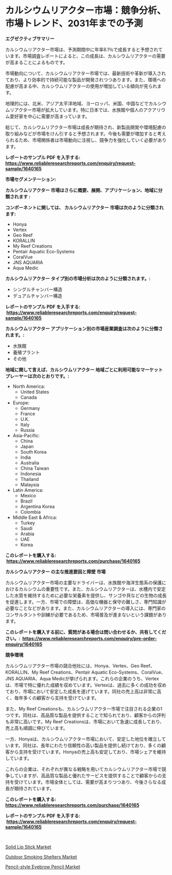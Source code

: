<p><h1>カルシウムリアクター市場：競争分析、市場トレンド、2031年までの予測</h1></p><p><strong>エグゼクティブサマリー</strong></p>
<p><p>カルシウムリアクター市場は、予測期間中に年率8.1％で成長すると予想されています。市場調査レポートによると、この成長は、カルシウムリアクターの需要が高まることによるものです。</p><p>市場動向について、カルシウムリアクター市場では、最新技術や革新が導入されており、より効率的で持続可能な製品が開発されつつあります。また、環境への配慮が高まる中、カルシウムリアクターの使用が増加している傾向が見られます。</p><p>地理的には、北米、アジア太平洋地域、ヨーロッパ、米国、中国などでカルシウムリアクター市場が拡大しています。特に日本では、水族館や個人のアクアリウム愛好家を中心に需要が高まっています。</p><p>総じて、カルシウムリアクター市場は成長が期待され、新製品開発や環境配慮の取り組みなどが市場をけん引すると予想されます。今後も需要が増加すると考えられるため、市場関係者は市場動向に注視し、競争力を強化していく必要があります。</p></p>
<p><strong>レポートのサンプル PDF を入手する: <a href="https://www.reliableresearchreports.com/enquiry/request-sample/1640165">https://www.reliableresearchreports.com/enquiry/request-sample/1640165</a></strong></p>
<p><strong>市場セグメンテーション:</strong></p>
<p><strong> カルシウムリアクター 市場はさらに概要、展開、アプリケーション、地域に分類されます :</strong></p>
<p><strong>コンポーネントに関しては、 カルシウムリアクター 市場は次のように分類されます: &nbsp;</strong></p>
<p><ul><li>Honya</li><li>Vertex</li><li>Geo Reef</li><li>KORALLIN</li><li>My Reef Creations</li><li>Pentair Aquatic Eco-Systems</li><li>CoralVue</li><li>JNS AQUARIA</li><li>Aqua Medic</li></ul></p>
<p><strong> カルシウムリアクター タイプ別の市場分析は次のように分類されます。:</strong></p>
<p><ul><li>シングルチャンバー構造</li><li>デュアルチャンバー構造</li></ul></p>
<p><strong>レポートのサンプル PDF を入手する: &nbsp;<a href="https://www.reliableresearchreports.com/enquiry/request-sample/1640165">https://www.reliableresearchreports.com/enquiry/request-sample/1640165</a></strong></p>
<p><strong> カルシウムリアクター アプリケーション別の市場産業調査は次のように分類されます。:</strong></p>
<p><ul><li>水族館</li><li>養殖プラント</li><li>その他</li></ul></p>
<p><strong>地域に関して言えば、カルシウムリアクター 地域ごとに利用可能なマーケットプレーヤーは次のとおりです。:</strong></p>
<p><ul>
    <li>
        North America:
        <ul>
            <li>United States</li>
            <li>Canada</li>
        </ul>
    </li>
    <li>
        Europe:
        <ul>
            <li>Germany</li>
            <li>France</li>
            <li>U.K.</li>
            <li>Italy</li>
            <li>Russia</li>
        </ul>
    </li>
    <li>
        Asia-Pacific:
        <ul>
            <li>China</li>
            <li>Japan</li>
            <li>South Korea</li>
            <li>India</li>
            <li>Australia</li>
            <li>China Taiwan</li>
            <li>Indonesia</li>
            <li>Thailand</li>
            <li>Malaysia</li>
        </ul>
    </li>
    <li>
        Latin America:
        <ul>
            <li>Mexico</li>
            <li>Brazil</li>
            <li>Argentina Korea</li>
            <li>Colombia</li>
        </ul>
    </li>
    <li>
        Middle East & Africa:
        <ul>
            <li>Turkey</li>
            <li>Saudi</li>
            <li>Arabia</li>
            <li>UAE</li>
            <li>Korea</li>
        </ul>
    </li>
    </ul></p>
<p><strong>このレポートを購入する: &nbsp;<a href="https://www.reliableresearchreports.com/purchase/1640165">https://www.reliableresearchreports.com/purchase/1640165</a></strong></p>
<p><strong>カルシウムリアクター の主な推進要因と障壁 市場</strong></p>
<p><p>カルシウムリアクター市場の主要なドライバーは、水族館や海洋生態系の保護におけるカルシウムの重要性です。また、カルシウムリアクターは、水槽内で安定した水質を維持するために必要な栄養素を提供し、サンゴや貝などの生物の成長を促進します。一方、市場での障壁は、高価な機器と保守の難しさ、専門知識が必要なことなどがあります。また、カルシウムリアクターの導入には、専門家のコンサルタントや訓練が必要であるため、市場普及が進まないという課題があります。</p></p>
<p><strong>このレポートを購入する前に、質問がある場合は問い合わせるか、共有してください。:&nbsp; <a href="https://www.reliableresearchreports.com/enquiry/pre-order-enquiry/1640165">https://www.reliableresearchreports.com/enquiry/pre-order-enquiry/1640165</a></strong></p>
<p><strong>競争環境</strong></p>
<p><p>カルシウムリアクター市場の競合他社には、Honya、Vertex、Geo Reef、KORALLIN、My Reef Creations、Pentair Aquatic Eco-Systems、CoralVue、JNS AQUARIA、Aqua Medicが挙げられます。これらの企業のうち、Vertexは、市場で特に優れた成績を収めています。Vertexは、過去に多くの成功を収めており、市場において安定した成長を遂げています。同社の売上高は非常に高く、毎年多くの顧客から支持を受けています。</p><p>また、My Reef Creationsも、カルシウムリアクター市場で注目される企業の1つです。同社は、高品質な製品を提供することで知られており、顧客からの評判も非常に高いです。My Reef Creationsは、市場において急速に成長しており、売上高も順調に伸びています。</p><p>一方、Honyaは、カルシウムリアクター市場において、安定した地位を確立しています。同社は、長年にわたり信頼性の高い製品を提供し続けており、多くの顧客から支持を受けています。Honyaの売上高も安定しており、市場シェアを維持しています。</p><p>これらの企業は、それぞれが異なる戦略を用いてカルシウムリアクター市場で競争していますが、高品質な製品と優れたサービスを提供することで顧客からの支持を受けています。市場全体としては、需要が高まりつつあり、今後さらなる成長が期待されています。</p></p>
<p><strong>このレポートを購入する: &nbsp; <a href="https://www.reliableresearchreports.com/purchase/1640165">https://www.reliableresearchreports.com/purchase/1640165</a></strong></p>
<p><strong>レポートのサンプル PDF を入手する: &nbsp;<a href="https://www.reliableresearchreports.com/enquiry/request-sample/1640165">https://www.reliableresearchreports.com/enquiry/request-sample/1640165</a></strong><strong></strong></p>
<p>&nbsp;</p>
<p><p><a href="https://github.com/okotobwrhuteie/Market-Research-Report-List-1/blob/main/solid-lip-stick-market.md">Solid Lip Stick Market</a></p><p><a href="https://github.com/ashepherd82/Market-Research-Report-List-3/blob/main/outdoor-smoking-shelters-market.md">Outdoor Smoking Shelters Market</a></p><p><a href="https://github.com/myacatherineblakecaczo9vcsw/Market-Research-Report-List-2/blob/main/pencil-style-eyebrow-pencil-market.md">Pencil-style Eyebrow Pencil Market</a></p></p>